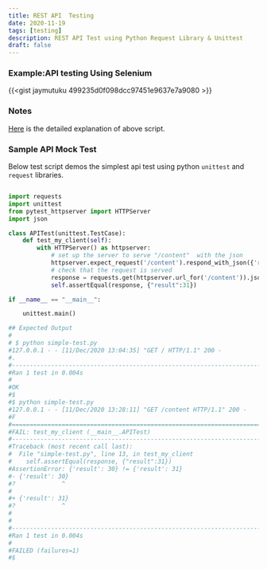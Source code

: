```yaml
---
title: REST API  Testing
date: 2020-11-19
tags: [testing]
description: REST API Test using Python Request Library & Unittest
draft: false
---
```


### Example:API testing Using Selenium

{{<gist jaymutuku 499235d0f098dcc97451e9637e7a9080 >}}

### Notes

[Here](https://github.com/jaymutuku/python-api-tests) is the detailed explanation of above script.

### Sample API Mock Test

Below test script demos the simplest api test using python `unittest` and `request` libraries.

```python {hl_lines=[11,"13-14"]}

import requests
import unittest
from pytest_httpserver import HTTPServer
import json

class APITest(unittest.TestCase):
    def test_my_client(self):
        with HTTPServer() as httpserver:
            # set up the server to serve "/content"  with the json
            httpserver.expect_request('/content').respond_with_json({'result': 30})
            # check that the request is served
            response = requests.get(httpserver.url_for('/content')).json()
            self.assertEqual(response, {"result":31})

if __name__ == "__main__":

    unittest.main()

## Expected Output
#
# $ python simple-test.py
#127.0.0.1 - - [11/Dec/2020 13:04:35] "GET / HTTP/1.1" 200 -
#.
#----------------------------------------------------------------------
#Ran 1 test in 0.004s
#
#OK
#$
#$ python simple-test.py
#127.0.0.1 - - [11/Dec/2020 13:28:11] "GET /content HTTP/1.1" 200 -
#F
#======================================================================
#FAIL: test_my_client (__main__.APITest)
#----------------------------------------------------------------------
#Traceback (most recent call last):
#  File "simple-test.py", line 13, in test_my_client
#    self.assertEqual(response, {"result":31})
#AssertionError: {'result': 30} != {'result': 31}
#- {'result': 30}
#?             ^
#
#+ {'result': 31}
#?             ^
#
#
#----------------------------------------------------------------------
#Ran 1 test in 0.004s
#
#FAILED (failures=1)
#$
```
